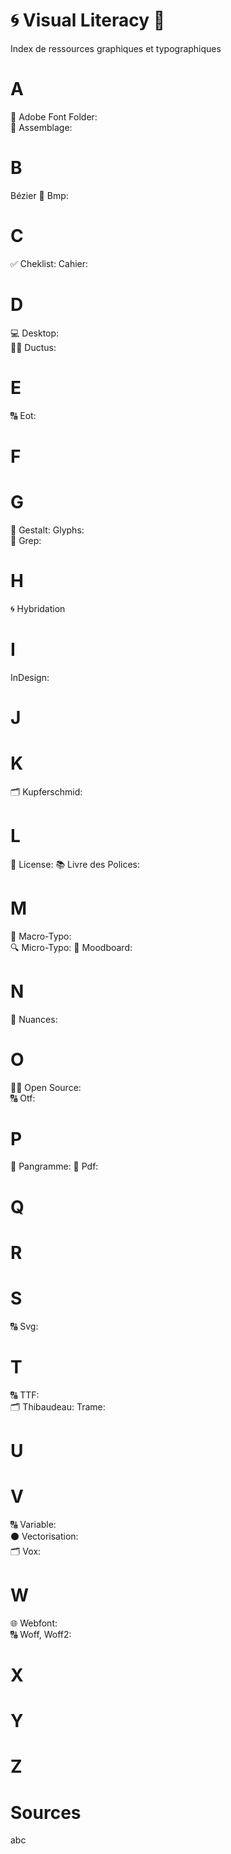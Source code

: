 # 🌀 Visual Literacy 👀
  Index de ressources graphiques et typographiques

# A
  📁 Adobe Font Folder:  
  🔗 Assemblage:  
# B
  Bézier
  🌅 Bmp:
# C
  ✅ Cheklist:
  Cahier:
# D
  💻 Desktop:  
  ✍🏻 Ductus:  
# E
  🔠 Eot:  
# F
# G
  🍭 Gestalt:
  Glyphs:  
  🔄 Grep:
# H
  🌀 Hybridation
# I
  InDesign:  
# J
# K
  🗂️ Kupferschmid:
# L
  📑 License:
  📚 Livre des Polices:
# M
  🔎 Macro-Typo:  
  🔍 Micro-Typo:
  🔮 Moodboard:
# N
  🎨 Nuances:
# O
  🤲🏻 Open Source:  
  🔠 Otf:
# P
  📝 Pangramme:
  📄 Pdf:
# Q
# R
# S
  🔠 Svg:
# T
  🔠 TTF:  
  🗂️ Thibaudeau:
  Trame:
# U
# V
  🔠 Variable:  
  ⚫️ Vectorisation:  
  🗂️ Vox:
# W
  🌐 Webfont:  
  🔠 Woff, Woff2:
# X
# Y
# Z

# Sources
  abc
